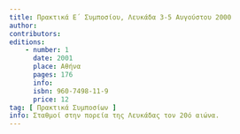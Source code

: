 ```yaml
---
title: Πρακτικά Ε΄ Συμποσίου, Λευκάδα 3-5 Αυγούστου 2000
author: 
contributors: 
editions: 
    - number: 1
      date: 2001
      place: Αθήνα
      pages: 176
      info: 
      isbn: 960-7498-11-9
      price: 12
tag: [ Πρακτικά Συμποσίων ]
info: Σταθμοί στην πορεία της Λευκάδας τον 20ό αιώνα.
---
```

